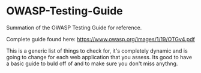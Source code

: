 # OWASP-Testing-Guide
Summation of the OWASP Testing Guide for reference.

Complete guide found here: https://www.owasp.org/images/1/19/OTGv4.pdf

This is a generic list of things to check for, it's completely dynamic and is going to change for each web application that you assess. Its good to have a basic guide to buld off of and to make sure you don't miss anythng. 
